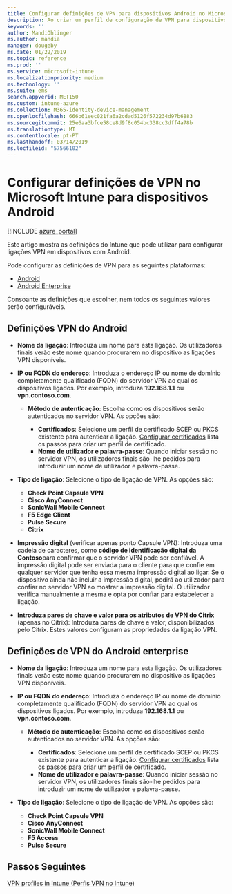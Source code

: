 ```yaml
---
title: Configurar definições de VPN para dispositivos Android no Microsoft Intune – Azure | Microsoft Docs
description: Ao criar um perfil de configuração de VPN para dispositivos Android e Android for Work, introduza o nome da ligação, o endereço IP ou FQDN do servidor VPN, selecione a forma como os utilizadores autenticam no servidor VPN e, em seguida, selecione os tipos de ligação Citrix, SonicWall, Check Point Capsule, Pulse Secure e Microsoft Edge.
keywords: ''
author: MandiOhlinger
ms.author: mandia
manager: dougeby
ms.date: 01/22/2019
ms.topic: reference
ms.prod: ''
ms.service: microsoft-intune
ms.localizationpriority: medium
ms.technology: ''
ms.suite: ems
search.appverid: MET150
ms.custom: intune-azure
ms.collection: M365-identity-device-management
ms.openlocfilehash: 666b61eec021fa6a2cdad5126f572234d97b6883
ms.sourcegitcommit: 25e6aa3bfce58ce8d9f8c054bc338cc3dff4a78b
ms.translationtype: MT
ms.contentlocale: pt-PT
ms.lasthandoff: 03/14/2019
ms.locfileid: "57566102"
---
```

# <a name="configure-vpn-settings-for-devices-running-android-in-intune"></a>Configurar definições de VPN no Microsoft Intune para dispositivos Android

[!INCLUDE [azure_portal](./includes/azure_portal.md)]

Este artigo mostra as definições do Intune que pode utilizar para configurar ligações VPN em dispositivos com Android.

Pode configurar as definições de VPN para as seguintes plataformas:

- [Android](#android-vpn-settings)
- [Android Enterprise](#android-enterprise-vpn-settings)

Consoante as definições que escolher, nem todos os seguintes valores serão configuráveis.

## <a name="android-vpn-settings"></a>Definições VPN do Android

- **Nome da ligação**: Introduza um nome para esta ligação. Os utilizadores finais verão este nome quando procurarem no dispositivo as ligações VPN disponíveis.
- **IP ou FQDN do endereço**: Introduza o endereço IP ou nome de domínio completamente qualificado (FQDN) do servidor VPN ao qual os dispositivos ligados. Por exemplo, introduza **192.168.1.1** ou **vpn.contoso.com**.

  - **Método de autenticação**: Escolha como os dispositivos serão autenticados no servidor VPN. As opções são:

    - **Certificados**: Selecione um perfil de certificado SCEP ou PKCS existente para autenticar a ligação. [Configurar certificados](certificates-configure.md) lista os passos para criar um perfil de certificado.
    - **Nome de utilizador e palavra-passe**: Quando iniciar sessão no servidor VPN, os utilizadores finais são-lhe pedidos para introduzir um nome de utilizador e palavra-passe.

- **Tipo de ligação**: Selecione o tipo de ligação de VPN. As opções são:

  - **Check Point Capsule VPN**
  - **Cisco AnyConnect**
  - **SonicWall Mobile Connect**
  - **F5 Edge Client**
  - **Pulse Secure**
  - **Citrix**

- **Impressão digital** (verificar apenas ponto Capsule VPN): Introduza uma cadeia de caracteres, como **código de identificação digital da Contoso**para confirmar que o servidor VPN pode ser confiável. A impressão digital pode ser enviada para o cliente para que confie em qualquer servidor que tenha essa mesma impressão digital ao ligar. Se o dispositivo ainda não incluir a impressão digital, pedirá ao utilizador para confiar no servidor VPN ao mostrar a impressão digital. O utilizador verifica manualmente a mesma e opta por confiar para estabelecer a ligação.
- **Introduza pares de chave e valor para os atributos de VPN do Citrix** (apenas no Citrix): Introduza pares de chave e valor, disponibilizados pelo Citrix. Estes valores configuram as propriedades da ligação VPN.

## <a name="android-enterprise-vpn-settings"></a>Definições de VPN do Android enterprise

- **Nome da ligação**: Introduza um nome para esta ligação. Os utilizadores finais verão este nome quando procurarem no dispositivo as ligações VPN disponíveis.
- **IP ou FQDN do endereço**: Introduza o endereço IP ou nome de domínio completamente qualificado (FQDN) do servidor VPN ao qual os dispositivos ligados. Por exemplo, introduza **192.168.1.1** ou **vpn.contoso.com**.

  - **Método de autenticação**: Escolha como os dispositivos serão autenticados no servidor VPN. As opções são:
  
    - **Certificados**: Selecione um perfil de certificado SCEP ou PKCS existente para autenticar a ligação. [Configurar certificados](certificates-configure.md) lista os passos para criar um perfil de certificado.
    - **Nome de utilizador e palavra-passe**: Quando iniciar sessão no servidor VPN, os utilizadores finais são-lhe pedidos para introduzir um nome de utilizador e palavra-passe.

- **Tipo de ligação**: Selecione o tipo de ligação de VPN. As opções são:

  - **Check Point Capsule VPN**
  - **Cisco AnyConnect**
  - **SonicWall Mobile Connect**
  - **F5 Access**
  - **Pulse Secure**

## <a name="next-steps"></a>Passos Seguintes
[VPN profiles in Intune (Perfis VPN no Intune)](vpn-settings-configure.md)
